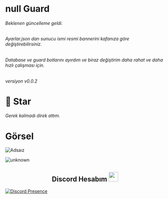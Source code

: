 # null Guard
###### Beklenen güncelleme geldi.
###### Ayarlar.json dan sunucu ismi resmi bannerini kafanıza göre değiştirebilirsiniz.
###### Database ve guard botlarını ayırdım ve biraz değiştirim daha rahat ve daha hızlı çalışması için.
###### versiyon v0.0.2

# 🌟 Star
###### Gerek kalmadı direk attım.

# Görsel
![Adsaız](https://user-images.githubusercontent.com/60463845/139395890-af01070b-11de-4311-b797-adf48bb82561.png)

![unknown](https://user-images.githubusercontent.com/60463845/139395743-02268310-bbba-4f5d-82eb-3f37518bc781.png)

<h2 align="center"> Discord Hesabım <img src="https://raw.githubusercontent.com/iampavangandhi/iampavangandhi/master/gifs/Hi.gif" width="30px"> </h2>

[![Discord Presence](https://lanyard-profile-readme.vercel.app/api/311625016276025364?hideDiscrim=true)](https://discord.com/users/311625016276025364)
